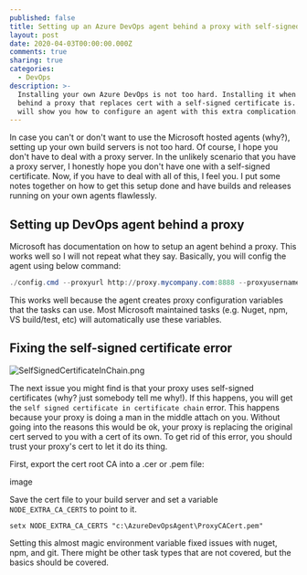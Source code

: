 ```yaml
---
published: false
title: Setting up an Azure DevOps agent behind a proxy with self-signed certificate.
layout: post
date: 2020-04-03T00:00:00.000Z
comments: true
sharing: true
categories:
  - DevOps
description: >-
  Installing your own Azure DevOps is not too hard. Installing it when you are
  behind a proxy that replaces cert with a self-signed certificate is. This post
  will show you how to configure an agent with this extra complication.
---
```

In case you can't or don't want to use the Microsoft hosted agents (why?), setting up your own build servers is not too hard. Of course, I hope you don't have to deal with a proxy server. In the unlikely scenario that you have a proxy server, I honestly hope you don't have one with a self-signed certificate. Now, if you have to deal with all of this, I feel you. I put some notes together on how to get this setup done and have builds and releases running on your own agents flawlessly.

## Setting up DevOps agent behind a proxy
Microsoft has documentation on how to setup an agent behind a proxy. This works well so I will not repeat what they say. Basically, you will config the agent using below command:

```powershell
./config.cmd --proxyurl http://proxy.mycompany.com:8888 --proxyusername "myuser" --proxypassword "mypass"
```

This works well because the agent creates proxy configuration variables that the tasks can use. Most Microsoft maintained tasks (e.g. Nuget, npm, VS build/test, etc) will automatically use these variables.

## Fixing the self-signed certificate error

![SelfSignedCertificateInChain.png]({{site.baseurl}}/images/posts/SelfSignedCertificateInChain.png)

The next issue you might find is that your proxy uses self-signed certificates (why? just somebody tell me why!). If this happens, you will get the ``self signed certificate in certificate chain`` error. This happens because your proxy is doing a man in the middle attach on you. Without going into the reasons this would be ok, your proxy is replacing the original cert served to you with a cert of its own. To get rid of this error, you should trust your proxy's cert to let it do its thing.

First, export the cert root CA into a .cer or .pem file:

image

Save the cert file to your build server and set a variable ``NODE_EXTRA_CA_CERTS`` to point to it.

```
setx NODE_EXTRA_CA_CERTS "c:\AzureDevOpsAgent\ProxyCACert.pem"
```

Setting this almost magic environment variable fixed issues with nuget, npm, and git. There might be other task types that are not covered, but the basics should be covered.